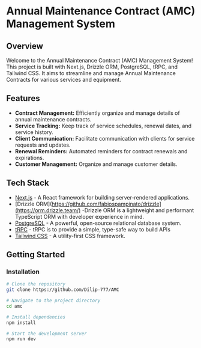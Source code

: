 # Annual Maintenance Contract (AMC) Management System

## Overview

Welcome to the Annual Maintenance Contract (AMC) Management System! This project is built with Next.js, Drizzle ORM, PostgreSQL, tRPC, and Tailwind CSS. It aims to streamline and manage Annual Maintenance Contracts for various services and equipment.

## Features

- **Contract Management:** Efficiently organize and manage details of annual maintenance contracts.
- **Service Tracking:** Keep track of service schedules, renewal dates, and service history.
- **Client Communication:** Facilitate communication with clients for service requests and updates.
- **Renewal Reminders:** Automated reminders for contract renewals and expirations.
- **Customer Management:** Organize and manage customer details.

## Tech Stack

- [Next.js](https://nextjs.org/) - A React framework for building server-rendered applications.
- [Drizzle ORM](https://github.com/fabiospampinato/drizzle](https://orm.drizzle.team/) -Drizzle ORM is a lightweight and performant TypeScript ORM with developer experience in mind.
- [PostgreSQL](https://www.postgresql.org/) - A powerful, open-source relational database system.
- [tRPC](https://trpc.io/) - tRPC is to provide a simple, type-safe way to build APIs
- [Tailwind CSS](https://tailwindcss.com/) - A utility-first CSS framework.

## Getting Started

### Installation

```bash
# Clone the repository
git clone https://github.com/Dilip-777/AMC

# Navigate to the project directory
cd amc

# Install dependencies
npm install

# Start the development server
npm run dev
